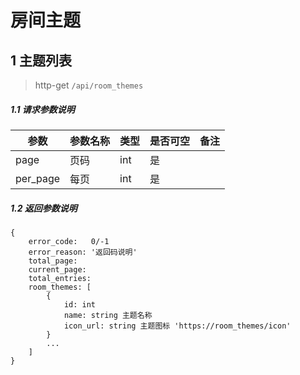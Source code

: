 # 房间主题

## 1 主题列表

> http-get ```/api/room_themes```

##### 1.1 请求参数说明

|参数|参数名称|类型|是否可空|备注
|---|---|---|---|---
|page|页码|int|是||
|per_page|每页|int|是|||

##### 1.2 返回参数说明
```
{
    error_code:   0/-1  
    error_reason: '返回码说明'  
    total_page: 
    current_page: 
    total_entries:   
    room_themes: [
        {
            id: int 
            name: string 主题名称
            icon_url: string 主题图标 'https://room_themes/icon'
        }
        ...
    ]
}
```